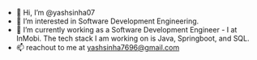 - 👋 Hi, I’m @yashsinha07
- 👀 I’m interested in Software Development Engineering.
- 🌱 I’m currently working as a Software Development Engineer - I at InMobi. The tech stack I am working on is Java, Springboot, and SQL.
- 📫 reachout to me at yashsinha7696@gmail.com

<!---
yashsinha07/yashsinha07 is a ✨ special ✨ repository because its `README.md` (this file) appears on your GitHub profile.
You can click the Preview link to take a look at your changes.
--->
